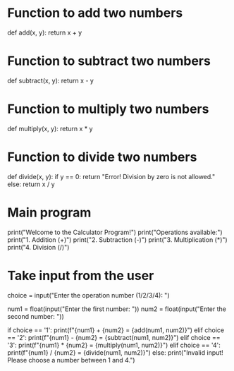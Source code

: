 # Function to add two numbers
def add(x, y):
    return x + y

# Function to subtract two numbers
def subtract(x, y):
    return x - y

# Function to multiply two numbers
def multiply(x, y):
    return x * y

# Function to divide two numbers
def divide(x, y):
    if y == 0:
        return "Error! Division by zero is not allowed."
    else:
        return x / y

# Main program
print("Welcome to the Calculator Program!")
print("Operations available:")
print("1. Addition (+)")
print("2. Subtraction (-)")
print("3. Multiplication (*)")
print("4. Division (/)")

# Take input from the user
choice = input("Enter the operation number (1/2/3/4): ")

num1 = float(input("Enter the first number: "))
num2 = float(input("Enter the second number: "))

if choice == '1':
    print(f"{num1} + {num2} = {add(num1, num2)}")
elif choice == '2':
    print(f"{num1} - {num2} = {subtract(num1, num2)}")
elif choice == '3':
    print(f"{num1} * {num2} = {multiply(num1, num2)}")
elif choice == '4':
    print(f"{num1} / {num2} = {divide(num1, num2)}")
else:
    print("Invalid input! Please choose a number between 1 and 4.")
